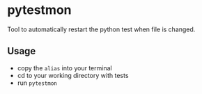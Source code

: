 # pytestmon
Tool to automatically restart the python test when file is changed.

## Usage
- copy the `alias` into your terminal
- cd to your working directory with tests
- run `pytestmon`
